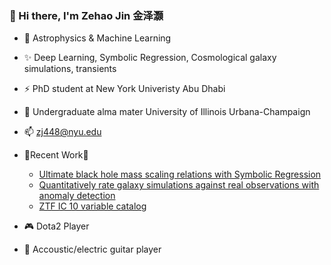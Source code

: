 ### 👋 Hi there, I'm Zehao Jin 金泽灏
- 👀 Astrophysics & Machine Learning
- ✨ Deep Learning, Symbolic Regression, Cosmological galaxy simulations, transients
- ⚡ PhD student at New York Univeristy Abu Dhabi
- 🌱 Undergraduate alma mater University of Illinois Urbana-Champaign
- 📫 zj448@nyu.edu
- 🌟Recent Work🌟
  - [Ultimate black hole mass scaling relations with Symbolic Regression](https://github.com/ZehaoJin/Ultimate_black_hole_mass_scaling_relations_Symbolic_Regression)
  - [Quantitatively rate galaxy simulations against real observations with anomaly detection](https://github.com/ZehaoJin/Rate-galaxy-simulation-with-Anomaly-Detection)
  - [ZTF IC 10 variable catalog](https://github.com/ZehaoJin/Transients-in-IC-10)

- 🎮 Dota2 Player
- 🎸 Accoustic/electric guitar player
<!--
**ZehaoJin/ZehaoJin** is a ✨ _special_ ✨ repository because its `README.md` (this file) appears on your GitHub profile.

Here are some ideas to get you started:

- 🔭 I’m currently working on ...
- 🌱 I’m currently learning ...
- 👯 I’m looking to collaborate on ...
- 🤔 I’m looking for help with ...
- 💬 Ask me about ...
- 📫 How to reach me: ...
- 😄 Pronouns: ...
- ⚡ Fun fact: ...
-->
